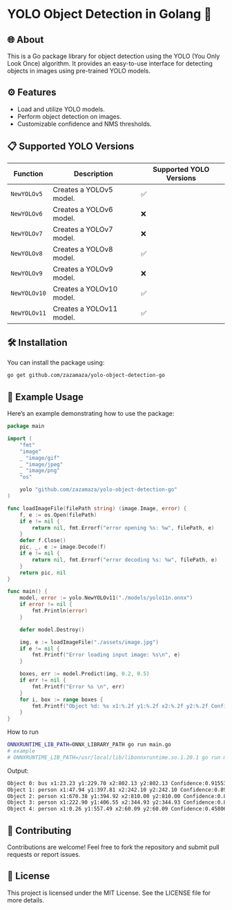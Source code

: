# YOLO Object Detection in Golang 🌟

## 🌐 About

This is a Go package library for object detection using the YOLO (You Only Look Once) algorithm. It provides an easy-to-use interface for detecting objects in images using pre-trained YOLO models.

## ⚙️ Features

- Load and utilize YOLO models.
- Perform object detection on images.
- Customizable confidence and NMS thresholds.

## 📋 Supported YOLO Versions

| Function           | Description                        | Supported YOLO Versions |
|--------------------|------------------------------------|-------------------------|
| `NewYOLOv5`        | Creates a YOLOv5 model.             | ✅                     |
| `NewYOLOv6`        | Creates a YOLOv6 model.             | ❌                     |
| `NewYOLOv7`        | Creates a YOLOv7 model.             | ❌                     |
| `NewYOLOv8`        | Creates a YOLOv8 model.             | ✅                     |
| `NewYOLOv9`        | Creates a YOLOv9 model.             | ❌                     |
| `NewYOLOv10`       | Creates a YOLOv10 model.            | ✅                     |
| `NewYOLOv11`       | Creates a YOLOv11 model.            | ✅                     |

## 🛠️ Installation

You can install the package using:

```bash
go get github.com/zazamaza/yolo-object-detection-go
```

## 🌟 Example Usage
Here’s an example demonstrating how to use the package:

```go
package main

import (
	"fmt"
	"image"
	_ "image/gif"
	_ "image/jpeg"
	_ "image/png"
	"os"

	yolo "github.com/zazamaza/yolo-object-detection-go"
)

func loadImageFile(filePath string) (image.Image, error) {
	f, e := os.Open(filePath)
	if e != nil {
		return nil, fmt.Errorf("error opening %s: %w", filePath, e)
	}
	defer f.Close()
	pic, _, e := image.Decode(f)
	if e != nil {
		return nil, fmt.Errorf("error decoding %s: %w", filePath, e)
	}
	return pic, nil
}

func main() {
	model, error := yolo.NewYOLOv11("./models/yolo11n.onnx")
	if error != nil {
		fmt.Println(error)
	}

	defer model.Destroy()

	img, e := loadImageFile("./assets/image.jpg")
	if e != nil {
		fmt.Printf("Error loading input image: %s\n", e)
	}

	boxes, err := model.Predict(img, 0.2, 0.5)
	if err != nil {
		fmt.Printf("Error %s \n", err)
	}
	for i, box := range boxes {
		fmt.Printf("Object %d: %s x1:%.2f y1:%.2f x2:%.2f y2:%.2f Confidence:%f\n", i, box.Label, box.X1, box.Y1, box.X2, box.X2, box.Confidence)
	}
}
```
How to run
```bash
ONNXRUNTIME_LIB_PATH=ONNX_LIBRARY_PATH go run main.go
# example 
# ONNXRUNTIME_LIB_PATH=/usr/local/lib/libonnxruntime.so.1.20.1 go run main.go
```

Output:
```bash
Object 0: bus x1:23.23 y1:229.70 x2:802.13 y2:802.13 Confidence:0.915536
Object 1: person x1:47.94 y1:397.81 x2:242.10 y2:242.10 Confidence:0.893309
Object 2: person x1:670.38 y1:394.92 x2:810.00 y2:810.00 Confidence:0.845367
Object 3: person x1:222.90 y1:406.55 x2:344.93 y2:344.93 Confidence:0.830382
Object 4: person x1:0.26 y1:557.49 x2:60.09 y2:60.09 Confidence:0.458066
```

## 🤝 Contributing
Contributions are welcome! Feel free to fork the repository and submit pull requests or report issues.

## 📝 License
This project is licensed under the MIT License. See the LICENSE file for more details.


